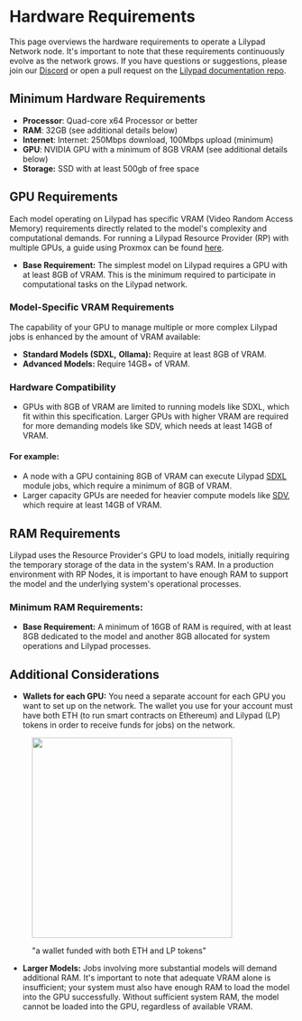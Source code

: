 # Hardware Requirements

This page overviews the hardware requirements to operate a Lilypad Network node. It's important to note that these requirements continuously evolve as the network grows. If you have questions or suggestions, please join our [Discord](https://discord.gg/tnE8SMmsxW) or open a pull request on the [Lilypad documentation repo](https://github.com/Lilypad-Tech/lilypad-docs).

## Minimum Hardware Requirements

* **Processor**: Quad-core x64 Processor or better
* **RAM**: 32GB (see additional details below)
* **Internet**: Internet: 250Mbps download, 100Mbps upload (minimum)
* **GPU**: NVIDIA GPU with a minimum of 8GB VRAM (see additional details below)
* **Storage:** SSD with at least 500gb of free space

## GPU Requirements

Each model operating on Lilypad has specific VRAM (Video Random Access Memory) requirements directly related to the model's complexity and computational demands. For running a Lilypad Resource Provider (RP) with multiple GPUs, a guide using Proxmox can be found [here](https://github.com/Lilypad-Tech/lilypad-tools/blob/main/proxmox/multi-gpu-proxmox.md).

* **Base Requirement:** The simplest model on Lilypad requires a GPU with at least 8GB of VRAM. This is the minimum required to participate in computational tasks on the Lilypad network.

### Model-Specific VRAM Requirements

The capability of your GPU to manage multiple or more complex Lilypad jobs is enhanced by the amount of VRAM available:

* **Standard Models (SDXL,** **Ollama):** Require at least 8GB of VRAM.
* **Advanced Models:** Require 14GB+ of VRAM.

### Hardware Compatibility

* GPUs with 8GB of VRAM are limited to running models like SDXL, which fit within this specification. Larger GPUs with higher VRAM are required for more demanding models like SDV, which needs at least 14GB of VRAM.

#### For example:

* A node with a GPU containing 8GB of VRAM can execute Lilypad [SDXL](https://github.com/Lilypad-Tech/lilypad-module-sdxl-pipeline) module jobs, which require a minimum of 8GB of VRAM.
* Larger capacity GPUs are needed for heavier compute models like [SDV](https://github.com/Lilypad-Tech/lilypad-module-sdv-pipeline), which require at least 14GB of VRAM.

## RAM Requirements

Lilypad uses the Resource Provider's GPU to load models, initially requiring the temporary storage of the data in the system's RAM. In a production environment with RP Nodes, it is important to have enough RAM to support the model and the underlying system's operational processes.

### Minimum RAM Requirements:

* **Base Requirement:** A minimum of 16GB of RAM is required, with at least 8GB dedicated to the model and another 8GB allocated for system operations and Lilypad processes.

## Additional Considerations

* **Wallets for each GPU:** You need a separate account for each GPU you want to set up on the network. The wallet you use for your account must have both ETH (to run smart contracts on Ethereum) and Lilypad (LP) tokens in order to receive funds for jobs) on the network.

<figure><img src="../../.gitbook/assets/eth-lp-wallet.png.png" alt="" width="355"><figcaption><p>"a wallet funded with both ETH and LP tokens"</p></figcaption></figure>

* **Larger Models:** Jobs involving more substantial models will demand additional RAM. It's important to note that adequate VRAM alone is insufficient; your system must also have enough RAM to load the model into the GPU successfully. Without sufficient system RAM, the model cannot be loaded into the GPU, regardless of available VRAM.
